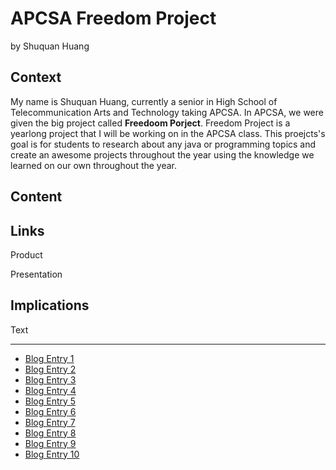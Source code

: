 # APCSA Freedom Project
by Shuquan Huang 

## Context
My name is Shuquan Huang, currently a senior in High School of Telecommunication Arts and Technology taking APCSA.
In APCSA, we were given the big project called **Freedoom Porject**. 
Freedom Project is a yearlong project that I will be working on in the APCSA class. This proejcts's goal is for students
to research about any java or programming topics and create an awesome projects throughout the year using the knowledge we
learned on our own throughout the year. 

## Content


## Links

Product

Presentation

## Implications
Text

---

* [Blog Entry 1](entries/entry01.md)
* [Blog Entry 2](entries/entry02.md)
* [Blog Entry 3](entries/entry03.md)
* [Blog Entry 4](entries/entry04.md)
* [Blog Entry 5](entries/entry05.md)
* [Blog Entry 6](entries/entry06.md)
* [Blog Entry 7](entries/entry07.md)
* [Blog Entry 8](entries/entry08.md)
* [Blog Entry 9](entries/entry09.md)
* [Blog Entry 10](entries/entry10.md)